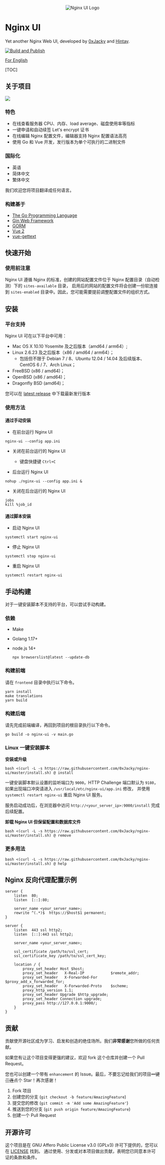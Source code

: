 <div align="center">
      <img src="resources/logo.png" alt="Nginx UI Logo">
</div>

# Nginx UI

Yet another Nginx Web UI, developed by [0xJacky](https://jackyu.cn/) and [Hintay](https://blog.kugeek.com/).

[![Build and Publish](https://github.com/0xJacky/nginx-ui/actions/workflows/build.yml/badge.svg)](https://github.com/0xJacky/nginx-ui/actions/workflows/build.yml)

[For English](README.md)

[TOC]

## 关于项目
![](resources/screenshots/dashboard.png)
### 特色
- 在线查看服务器 CPU、内存、load average、磁盘使用率等指标
- 一键申请和自动续签 Let's encrypt 证书
- 在线编辑 Nginx 配置文件，编辑器支持 Nginx 配置语法高亮
- 使用 Go 和 Vue 开发，发行版本为单个可执行的二进制文件

### 国际化
- 英语
- 简体中文
- 繁体中文

我们欢迎您将项目翻译成任何语言。

### 构建基于
- [The Go Programming Language](https://go.dev/)
- [Gin Web Framework](https://gin-gonic.com)
- [GORM](http://gorm.io/index.html)
- [Vue 2](https://vuejs.org)
- [vue-gettext](https://github.com/Polyconseil/vue-gettext)

## 快速开始

### 使用前注意

Nginx UI 遵循 Nginx 的标准，创建的网站配置文件位于 Nginx 配置目录（自动检测）下的 `sites-available` 目录，
启用后的网站的配置文件将会创建一份软连接到 `sites-enabled`
目录中。因此，您可能需要提前调整配置文件的组织方式。

## 安装

### 平台支持
Nginx UI 可在以下平台中可用：
- Mac OS X 10.10 Yosemite 及之后版本（amd64 / arm64）;
- Linux 2.6.23 及之后版本（x86 / amd64 / arm64）；
  - 包括但不限于 Debian 7 / 8、Ubuntu 12.04 / 14.04 及后续版本、CentOS 6 / 7、Arch Linux；
- FreeBSD (x86 / amd64)；
- OpenBSD (x86 / amd64)；
- Dragonfly BSD (amd64)；

您可以在 [latest release](https://github.com/0xJacky/nginx-ui/releases/latest) 中下载最新发行版本

### 使用方法

#### 通过手动安装
- 在前台运行 Nginx UI
```shell
nginx-ui --config app.ini
```
- 关闭在前台运行的 Nginx UI
    - 键盘快捷键 `Ctrl+C`

- 后台运行 Nginx UI
```shell
nohup ./nginx-ui --config app.ini &
```
- 关闭在后台运行的 Nginx UI
```shell
jobs
kill %job_id
```
#### 通过脚本安装
- 启动 Nginx UI
```shell
systemctl start nginx-ui
```
- 停止 Nginx UI
```shell
systemctl stop nginx-ui
```
- 重启 Nginx UI
```shell
systemctl restart nginx-ui
```

## 手动构建
对于一键安装脚本不支持的平台，可以尝试手动构建。

### 依赖
- Make

- Golang 1.17+

- node.js 14+

  ```shell
  npx browserslist@latest --update-db
  ```
### 构建前端

请在 `frontend` 目录中执行以下命令。

```shell
yarn install
make translations
yarn build
```

### 构建后端

请先完成前端编译，再回到项目的根目录执行以下命令。

```shell
go build -o nginx-ui -v main.go
```

### Linux 一键安装脚本

**安装或升级**

```shell
bash <(curl -L -s https://raw.githubusercontent.com/0xJacky/nginx-ui/master/install.sh) @ install
```

一键安装脚本默认设置的监听端口为 `9000`，HTTP Challenge 端口默认为 `9180`，
如果出现端口冲突请进入 `/usr/local/etc/nginx-ui/app.ini` 修改，
并使用 `systemctl restart nginx-ui` 重启 Nginx UI 服务。

服务启动成功后，在浏览器中访问 `http://<your_server_ip>:9000/install` 完成后续配置。

**卸载 Nginx UI 但保留配置和数据库文件**

```shell
bash <(curl -L -s https://raw.githubusercontent.com/0xJacky/nginx-ui/master/install.sh) @ remove
```

### 更多用法

````shell
bash <(curl -L -s https://raw.githubusercontent.com/0xJacky/nginx-ui/master/install.sh) @ help
````

## Nginx 反向代理配置示例

```nginx
server {
    listen	80;
    listen	[::]:80;

    server_name	<your_server_name>;
    rewrite ^(.*)$  https://$host$1 permanent;
}

server {
    listen	443 ssl http2;
    listen	[::]:443 ssl http2;

    server_name	<your_server_name>;

    ssl_certificate	/path/to/ssl_cert;
    ssl_certificate_key	/path/to/ssl_cert_key;

    location / {
        proxy_set_header Host $host;
        proxy_set_header   X-Real-IP            $remote_addr;
        proxy_set_header   X-Forwarded-For      $proxy_add_x_forwarded_for;
        proxy_set_header   X-Forwarded-Proto    $scheme;
        proxy_http_version 1.1;
        proxy_set_header Upgrade $http_upgrade;
        proxy_set_header Connection upgrade;
        proxy_pass http://127.0.0.1:9000/;
    }
}
```

## 贡献

贡献使开源社区成为学习、启发和创造的绝佳场所。我们**非常感谢**您所做的任何贡献。

如果您有让这个项目变得更强的建议，欢迎 fork 这个仓库并创建一个 Pull Request。

您也可以创建一个带有 `enhancement` 的 Issue。最后，不要忘记给我们的项目<del>一键三连</del>点个 Star！再次感谢！

1. Fork 项目
2. 创建您的分支 (`git checkout -b feature/AmazingFeature`)
3. 提交您的修改 (`git commit -m 'Add some AmazingFeature'`)
4. 推送到您的分支 (`git push origin feature/AmazingFeature`)
5. 创建一个 Pull Request

## 开源许可

这个项目是在 GNU Affero Public License v3.0 (GPLv3) 许可下提供的，您可以在  [LICENSE](LICENSE) 找到。
通过使用、分发或对本项目做出贡献，表明您已同意本许可证的条款和条件。
